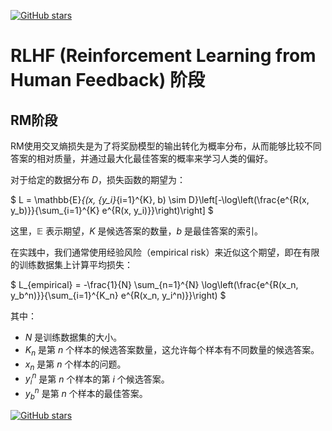 [![GitHub stars](https://img.shields.io/github/stars/InuyashaYang/JoinAI?style=social)](https://github.com/InuyashaYang/JoinAI)

# RLHF (Reinforcement Learning from Human Feedback) 阶段


## RM阶段

RM使用交叉熵损失是为了将奖励模型的输出转化为概率分布，从而能够比较不同答案的相对质量，并通过最大化最佳答案的概率来学习人类的偏好。

对于给定的数据分布 $D$，损失函数的期望为：

$
L = \mathbb{E}_{(x, \{y_i\}_{i=1}^{K}, b) \sim D}\left[-\log\left(\frac{e^{R(x, y_b)}}{\sum_{i=1}^{K} e^{R(x, y_i)}}\right)\right]
$

这里，$\mathbb{E}$ 表示期望，$K$ 是候选答案的数量，$b$ 是最佳答案的索引。

在实践中，我们通常使用经验风险（empirical risk）来近似这个期望，即在有限的训练数据集上计算平均损失：

$
L_{empirical} = -\frac{1}{N} \sum_{n=1}^{N} \log\left(\frac{e^{R(x_n, y_b^n)}}{\sum_{i=1}^{K_n} e^{R(x_n, y_i^n)}}\right)
$

其中：
- $N$ 是训练数据集的大小。
- $K_n$ 是第 $n$ 个样本的候选答案数量，这允许每个样本有不同数量的候选答案。
- $x_n$ 是第 $n$ 个样本的问题。
- $y_i^n$ 是第 $n$ 个样本的第 $i$ 个候选答案。
- $y_b^n$ 是第 $n$ 个样本的最佳答案。




[![GitHub stars](https://img.shields.io/github/stars/InuyashaYang/JoinAI?style=social)](https://github.com/InuyashaYang/JoinAI)
